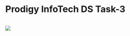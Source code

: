 # Prodigy InfoTech DS Task-3
<br> 
<img src="![Screenshot (20)](https://github.com/user-attachments/assets/74a96b62-fb93-4324-9b59-8526c109c25f)
">
